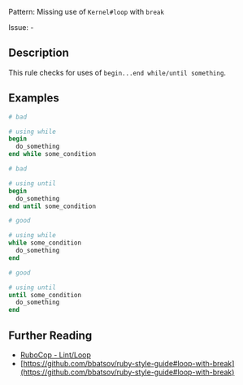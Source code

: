 Pattern: Missing use of `Kernel#loop` with `break`

Issue: -

## Description

This rule checks for uses of `begin...end while/until something`.

## Examples

```ruby
# bad

# using while
begin
  do_something
end while some_condition
```
```ruby
# bad

# using until
begin
  do_something
end until some_condition
```
```ruby
# good

# using while
while some_condition
  do_something
end
```
```ruby
# good

# using until
until some_condition
  do_something
end
```

## Further Reading

* [RuboCop - Lint/Loop](https://rubocop.readthedocs.io/en/latest/cops_lint/#lintloop)
* [https://github.com/bbatsov/ruby-style-guide#loop-with-break](https://github.com/bbatsov/ruby-style-guide#loop-with-break)

